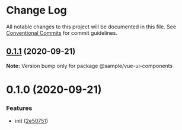 # Change Log

All notable changes to this project will be documented in this file.
See [Conventional Commits](https://conventionalcommits.org) for commit guidelines.

## [0.1.1](https://github.com/nnishimura/design-system-boilerplate/compare/@sample/vue-ui-components@0.1.0...@sample/vue-ui-components@0.1.1) (2020-09-21)

**Note:** Version bump only for package @sample/vue-ui-components





# 0.1.0 (2020-09-21)


### Features

* init ([2e50751](https://github.com/nnishimura/design-system-boilerplate/commit/2e50751bd85b163157ae27b7b0257a67541cdde2))
